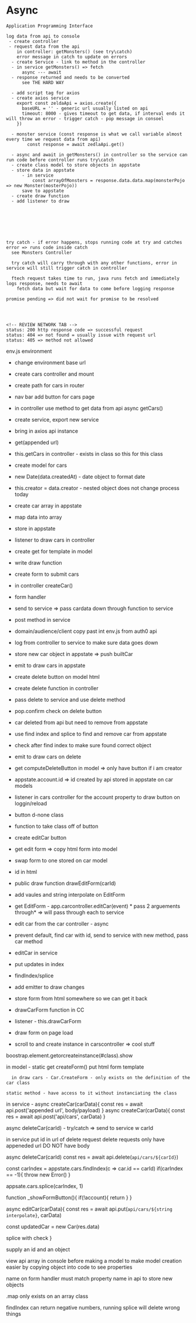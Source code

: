 # Async


<!-- SECTION MONDAY LECTURE -->

    Application Programming Interface

    log data from api to console
     - create controller
     - request data from the api
        in controller: getMonsters() (see try\catch)
        error message in catch to update on errors
      - create Service - link to method in the controller
      - in service getMonsters() => fetch
          async --- await
      - response returned and needs to be converted
          see THE HARD WAY
      
      - add script tag for axios
      - create axios service
        export const zeldaApi = axios.create({
          baseURL = '' - generic url usually listed on api
          timeout: 8000 - gives timeout to get data, if interval ends it will throw an error - trigger catch - pop message in consoel
        })

      - monster service (const response is what we call variable almost every time we request data from api)
            const response = await zedlaApi.get()

      - async and await in getMonsters() in controller so the service can run code before controller runs try\catch
      - create class model to store objects in appstate
      - store data in appstate
          - in service
              const arrayOfMonsters = response.data.data.map(monsterPojo => new Monster(mosterPojo))
          save to appstate
      - create draw function
      - add listener to draw
      
    


    
    
    
    try catch - if error happens, stops running code at try and catches error => runs code inside catch
      see Monsters Controller

      try catch will carry through with any other functions, error in service will still trigger catch in controller

      ftech request takes time to run, java runs fetch and immediately logs response, needs to await
        fetch data but wait for data to come before logging response

    promise pending => did not wait for promise to be resolved




    <!-- REVIEW NETWORK TAB -->
    status: 200 http response code => successful request
    status: 404 => not found = usually issue with request url
    status: 405 => method not allowed



<!-- SECTION NOTES TUESDAY -->

  env.js environment
  
  - change environment base url
  - create cars controller and mount
  - create path for cars in router
  - nav bar add button for cars page
  - in controller use method to get data from api
    async getCars()
  - create service, export new service
  - bring in axios api instance
  - get(appended url)
  - this.getCars in controller - exists in class so this for this class
  - create model for cars
  - new Date(data.createdAt) - date object to format date
  - this.creator = data.creator - nested object does not change process today
  - create car array in appstate
  - map data into array
  - store in appstate
  - listener to draw cars in controller
  - create get for template in model
  - write draw function
  - create form to submit cars
  - in controller createCar()
  - form handler
  - send to service => pass cardata down through function to service
  - post method in service
  - domain/audience/client copy past int env.js from auth0 api
  - log from controller to service to make sure data goes down
  - store new car object in appstate => push builtCar
  - emit to draw cars in appstate
  - create delete button on model html
  - create delete function in controller
  - pass delete to service and use delete method
  - pop.confirm check on delete button
  - car deleted from api but need to remove from appstate
  - use find index and splice to find and remove car from appstate
  - check after find index to make sure found correct object
  - emit to draw cars on delete
  - get computeDeleteButton in model => only have button if i am creator
  - appstate.account.id => id created by api stored in appstate on car models
  - listener in cars controller for the account property to draw button on loggin/reload
  - button d-none class
  - function to take class off of button
  - create editCar button
  - get edit form => copy html form into model
  - swap form to one stored on car model
  - id in html
  - public draw function drawEditForm(carId)
  - add vaules and string interpolate on EditForm
  - get EditForm - app.carcontroller.editCar(event) * pass 2 arguements through* => will pass through each to service
  - edit car from the car controller - async
  - prevent default, find car with id, send to service with new method, pass car method
  - editCar in service
  - put updates in index
  - findIndex/splice
  - add emitter to draw changes

  - store form from html somewhere so we can get it back
  - drawCarForm function in CC
  - listener - this.drawCarForm
  - draw form on page load
  - scroll to and create instance in carscontroller => cool stuff
  

  boostrap.element.getorcreateinstance(#class).show

  in model - static get createForm()
      put html form template

      in draw cars - Car.CreateForm - only exists on the definition of the car class

    static method - have access to it without instanciating the class

  
  <!-- SECTION Post -->

  in service - 
  async createCar(carData){
    const res = await api.post('appended url', body/payload)
  }
  async createCar(carData){
    const res = await api.post('api/cars', carData)
  }

<!-- SECTION DELETE -->

  async deleteCar(carId) - try/catch => send to service w carId

  in service
    put id in url of delete request
    delete requests only have appeneded url DO NOT have body

  async deleteCar(carId)
    const res = await api.delete(`api/cars/${carId}`)  

const carIndex = appstate.cars.findIndex(c => car.id == carId)
if(carIndex == -1){
  throw new Error()
}

appsate.cars.splice(carIndex, 1)


function _showFormButton(){
  if(!account){
    return
  }
}

<!-- SECTION UPDATE -->
async editCar(carData){
  const res = await api.put(`api/cars/${string interpolate}`, carData)
  
  const updatedCar = new Car(res.data)

  splice with check
}

supply an id and an object


<!-- NOTE -->
  view api array in console before making a model to make model creation easier by copying object into code to see properties

  name on form handler must match property name in api to store new objects

  .map only exists on an array class

  findIndex can return negative numbers, running splice will delete wrong things